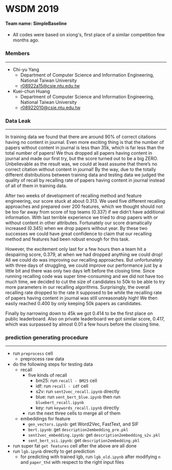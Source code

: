 # WSDM 2019
#### Team name: SimpleBaseline
* All codes were based on xiong's, first place of a similar competition few months ago.
### Members
***
* Chi-yu Yang 
    * Department of Computer Science and Information Engineering, National Taiwan University 
    * r08922a15@csie.ntu.edu.tw
* Kuei-chun Huang 
    * Department of Computer Science and Information Engineering, National Taiwan University
    * r08922010@csie.ntu.edu.tw
### Data Leak
***
In training data we found that there are around 90% of correct citations having no content in journal. Even more exciting thing is that the number of papers without content in journal is less than 35k, which is far less than the total number of papers! We thus dropped all papers having content in journal and made our first try, but the score turned out to be a big ZERO. Unbelievable as the result was, we could at least assume that there’s no correct citation without content in journal! By the way, due to the totally different distributions between training data and testing data we judged the quality of recall by recalling rate of papers having content in journal instead of all of them in training data.

After two weeks of development of recalling method and feature engineering, our score stuck at about 0.313. We used five different recalling approaches and prepared over 200 features, which we thought should not be too far away from score of top teams (0.337) if we didn’t have additional information. With last terrible experience we tried to drop papers with or without content in other attributes. Fortunately our score dramatically increased (0.345) when we drop papers without year. By these two successes we could have great confidence to claim that our recalling method and features had been robust enough for this task.

However, the excitement only last for a few hours then a team hit a despairing score, 0.379, at when we had dropped anything we could drop! All we could do was improving our recalling approaches. But unfortunately with three days of struggling, we could improve our performance just by a little bit and there was only two days left before the closing time. Since running recalling code was super time-consuming and we did not have too much time, we decided to cut the size of candidates to 50k to be able to try more parameters in our recalling algorithms. Surprisingly, the overall recalling rate dropped to the rate it supposed to be while the recalling rate of papers having content in journal was still unreasonably high! We then easily reached 0.400 by only keeping 50k papers as candidates. 

Finally by narrowing down to 45k we got 0.414 to be the first place on public leaderboard. Also on private leaderboard we got similar score, 0.417, which was surpassed by almost 0.01 a few hours before the closing time.

### prediction generating procedure
***
+ run `preprocess` cell
    + preprocess raw data
+ do the following steps for testing data
    + recall
        + five kinds of recall
            + bm25: run `recall - BM25` cell 
            + idf: run `recall - idf` cell 
            + s2v: run `sent2vec_recall.ipynb` directly 
            + blue: run `sent_bert_blue.ipynb`  then run `bluebert_recall.ipynb`
            + key: run `keywords_recall.ipynb` directly
        + run the next three cells to merge all of them
    + embeddings for feature
        + `gen_vectors.ipynb`: get Word2Vec, FastText, and SIF 
        + `bert.ipynb`: get `description2embedding_pre.pkl`
        + `sent2vec_embedding.ipynb`: get `description2embedding_s2v.pkl` 
        + `sent_bert_sci.ipynb`: get `description2embedding.pkl` 
+ run super fat `get features` cell after the above are all done
+ run `lgb.ipynb` directly to get prediction
    + for predicting with trained lgb, run `lgb_old.ipynb` after modifying `n` and `paper_thd` with respect to the right input files